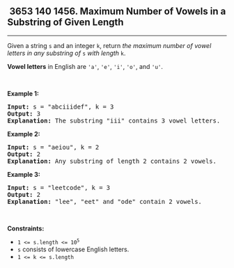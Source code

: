 <h2> 3653 140
1456. Maximum Number of Vowels in a Substring of Given Length</h2><hr><div><p>Given a string <code>s</code> and an integer <code>k</code>, return <em>the maximum number of vowel letters in any substring of </em><code>s</code><em> with length </em><code>k</code>.</p>

<p><strong>Vowel letters</strong> in English are <code>'a'</code>, <code>'e'</code>, <code>'i'</code>, <code>'o'</code>, and <code>'u'</code>.</p>

<p>&nbsp;</p>
<p><strong class="example">Example 1:</strong></p>

<pre><strong>Input:</strong> s = "abciiidef", k = 3
<strong>Output:</strong> 3
<strong>Explanation:</strong> The substring "iii" contains 3 vowel letters.
</pre>

<p><strong class="example">Example 2:</strong></p>

<pre><strong>Input:</strong> s = "aeiou", k = 2
<strong>Output:</strong> 2
<strong>Explanation:</strong> Any substring of length 2 contains 2 vowels.
</pre>

<p><strong class="example">Example 3:</strong></p>

<pre><strong>Input:</strong> s = "leetcode", k = 3
<strong>Output:</strong> 2
<strong>Explanation:</strong> "lee", "eet" and "ode" contain 2 vowels.
</pre>

<p>&nbsp;</p>
<p><strong>Constraints:</strong></p>

<ul>
	<li><code>1 &lt;= s.length &lt;= 10<sup>5</sup></code></li>
	<li><code>s</code> consists of lowercase English letters.</li>
	<li><code>1 &lt;= k &lt;= s.length</code></li>
</ul>
</div>